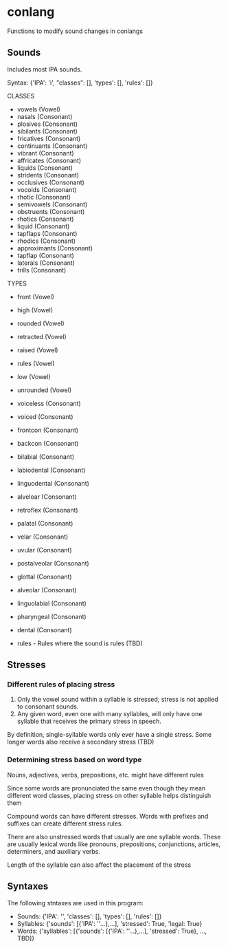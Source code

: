 # conlang
Functions to modify sound changes in conlangs

## Sounds
Includes most IPA sounds.

Syntax: {'IPA': 'i', "classes": [], 'types': [], 'rules': []}

CLASSES
- vowels (Vowel)
- nasals (Consonant)
- plosives (Consonant)
- sibilants (Consonant)
- fricatives (Consonant)
- continuants (Consonant)
- vibrant (Consonant)
- affricates (Consonant)
- liquids (Consonant)
- stridents (Consonant)
- occlusives (Consonant)
- vocoids (Consonant)
- rhotic (Consonant)
- semivowels (Consonant)
- obstruents (Consonant)
- rhotics (Consonant)
- liquid (Consonant)
- tapflaps (Consonant)
- rhodics (Consonant)
- approximants (Consonant)
- tapflap (Consonant)
- laterals (Consonant)
- trills (Consonant)

TYPES
- front (Vowel)
- high (Vowel)
- rounded (Vowel)
- retracted (Vowel)
- raised (Vowel)
- rules (Vowel)
- low (Vowel)
- unrounded (Vowel)
- voiceless (Consonant)
- voiced (Consonant)
- frontcon (Consonant)
- backcon (Consonant)
- bilabial (Consonant)
- labiodental (Consonant)
- linguodental (Consonant)
- alveloar (Consonant)
- retroflex (Consonant)
- palatal (Consonant)
- velar (Consonant)
- uvular (Consonant)
- postalveolar (Consonant)
- glottal (Consonant)
- alveolar (Consonant)
- linguolabial (Consonant)
- pharyngeal (Consonant)
- dental (Consonant)

- rules - Rules where the sound is rules (TBD)

## Stresses

### Different rules of placing stress

1. Only the vowel sound within a syllable is stressed; stress is not applied to consonant sounds.
2. Any given word, even one with many syllables, will only have one syllable that receives the primary stress in speech. 

By definition, single-syllable words only ever have a single stress.
Some longer words also receive a secondary stress (TBD)

### Determining stress based on word type
Nouns, adjectives, verbs, prepositions, etc. might have different rules

Since some words are pronunciated the same even though they mean different word classes,
placing stress on other syllable helps distinguish them

Compound words can have different stresses. Words with prefixes and suffixes can create different
stress rules. 

There are also unstressed words that usually are one syllable words. These are usually 
lexical words like pronouns, prepositions, conjunctions, articles, determiners, and auxiliary verbs.

Length of the syllable can also affect the placement of the stress

## Syntaxes
The following stntaxes are used in this program:
- Sounds: {'IPA': '', 'classes': [], 'types': [], 'rules': []}
- Syllables: {'sounds': [{'IPA': ''...},...], 'stressed': True, 'legal: True}
- Words: {'syllables': [{'sounds': [{'IPA': ''...},...], 'stressed': True}, ..., TBD]}